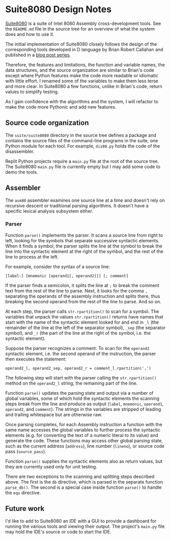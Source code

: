 # Suite8080 Design Notes

[Suite8080](https://github.com/pamoroso/suite8080) is a suite of Intel 8080 Assembly cross-development tools. See the `README.md` file in the source tree for an overview of what the system does and how to use it.

The initial implementation of Suite8080 closely follows the design of the corresponding tools developed in D language by Brian Robert Callahan and published in a [blog post series](https://briancallahan.net/blog/20210407.html).

Therefore, the features and limitations, the function and variable names, the data structures, and the source organization are similar to Brian's code except where Python features make the code more readable or idiomatic with little effort. I renamed some of the variables to make them less terse and more clear. In Suite8080 a few functions, unlike in Brian's code, return values to simplify testing.

As I gain confidence with the algorithms and the system, I will refactor to make the code more Pythonic and add new features.


## Source code organization

The `suite/suite8080` directory in the source tree defines a package and contains the source files of the command-line programs in the suite, one Python module for each tool. For example, `dis80.py` holds the code of the disassembler.

Replit Python projects require a `main.py` file at the root of the source tree. The Suite8080 `main.py` file is currently empty but I may add some code to demo the tools.


## Assembler

The `asm80` assembler examines one source line at a time and doesn't rely on recursive descent or traditional parsing algorithms. It doesn't have a specific lexical analysis subsystem either.


### Parser

Function `parse()` implements the parser. It scans a source line from right to left, looking for the symbols that separate successive syntactic elements. When it finds a symbol, the parser splits the line at the symbol to break the line into the syntactic element at the right of the symbol, and the rest of the line to process at the left.

For example, consider the syntax of a source line:

```
[label:] [mnemonic [operand1[, operand2]]] [; comment]
```

If the parser finds a semicolon, it splits the line at `;` to break the comment text from the rest of the line to parse. Next, it looks for the comma `,` separating the operands of the assembly instruction and splits there, thus breaking the second operand from the rest of the line to parse. And so on.

At each step, the parser calls `str.rpartition()` to scan for a symbol. The variables that unpack the values `str.rpartition()` returns have names that start with the name of the syntactic element looked for and end in `_l` (the remainder of the line at the left of the separator symbol), `_sep` (the separator symbol), and `_r` (the part of the line at the right of the symbol, i.e. the syntactic element).

Suppose the parser recognizes a comment. To scan for the `operand2` syntactic element, i.e. the second operand of the instruction, the parser then executes the statement:

```
operand2_l, operand2_sep, operand2_r = comment_l.rpartition(',')
```

The following step will start with the parser calling the `str.rpartition()` method on the `operand2_l` string, the remaining part of the line.

Function `parse()` updates the parsing state and output via a number of global variables, some of which hold the syntactic elements the scanning steps break from the line and produce as output (`label`, `mnemonic`, `operand1`, `operand2`, and `comment`). The strings in the variables are stripped of leading and trailing whitespace but are otherwise raw.

Once parsing completes, for each Assembly instruction a function with the same name accesses the global variables to further process the syntactic elements (e.g. for converting the text of a numeric literal to its value) and generate the code. These functions may access other global parsing state, such as the current address (`address`), line number (`lineno`), or source code pass (`source_pass`).

Function `parse()` supplies the syntactic elements also as return values, but they are currently used only for unit testing.

There are two exceptions to the scanning and splitting steps described above. The first is the `db` directive, which is parsed in the separate function `parse_db()`. The second is a special case inside function `parse()` to handle the `equ` directive.


## Future work

I'd like to add to Suite8080 an IDE with a GUI to provide a dashboard for running the various tools and viewing their output. The project's `main.py` file may hold the IDE's source or code to start the IDE.
